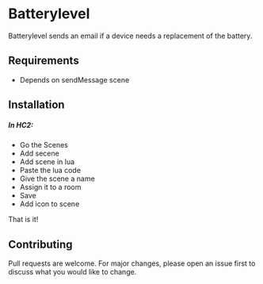 # Batterylevel
Batterylevel sends an email if a device needs a replacement of the battery.

## Requirements
- Depends on sendMessage scene

## Installation
##### In HC2:
- Go the Scenes
- Add secene
- Add scene in lua
- Paste the lua code
- Give the scene a name
- Assign it to a room
- Save
- Add icon to scene

That is it!

## Contributing
Pull requests are welcome. For major changes, please open an issue first to discuss what you would like to change.
